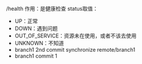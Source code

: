 /health
作用：是健康检查
status取值：
* UP：正常
* DOWN：遇到问题
* OUT_OF_SERVICE：资源未在使用，或者不该去使用
* UNKNOWN：不知道
* branch1 2nd commit synchronize remote/branch1
* branch1 commit 1
